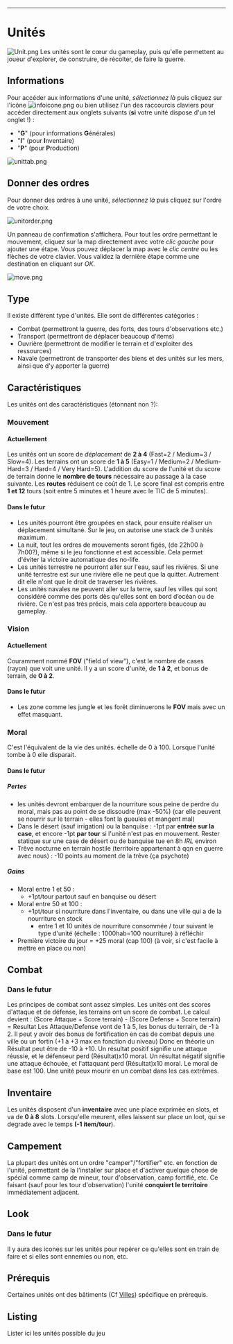 ____
# Unités
![Unit.png](media/Unit.png)
Les unités sont le cœur du gameplay, puis qu'elle permettent au joueur d'explorer, de construire, de récolter, de faire la guerre.
## Informations
Pour accéder aux informations d'une unité, _sélectionnez là_ puis cliquez sur l'icône ![infoicone.png](media/infoicone.png) ou bien utilisez l'un des raccourcis claviers pour accéder directement aux onglets suivants (**si** votre unité dispose d'un tel onglet !) :
 - "**G**" (pour informations **G**énérales)
 - "**I**" (pour **I**nventaire)
 - "**P**" (pour **P**roduction)

![unittab.png](media/unittab.png)

## Donner des ordres
Pour donner des ordres à une unité, _sélectionnez là_ puis cliquez sur l'ordre de votre choix. 

![unitorder.png](media/unitorder.png)

Un panneau de confirmation s'affichera. Pour tout les ordre permettant le mouvement, cliquez sur la map directement avec votre _clic gauche_ pour ajouter une étape. Vous pouvez déplacer la map avec le _clic centre_ ou les flèches de votre clavier. Vous validez la dernière étape comme une destination en cliquant sur _OK_.

![move.png](media/move.png)

## Type
Il existe différent type d'unités. Elle sont de différentes catégories :
 - Combat (permettront la guerre, des forts, des tours d'observations etc.)
 - Transport (permettront de déplacer beaucoup d'items)
 - Ouvrière (permettront de modifier le terrain et d'exploiter des ressources)
 - Navale (permettront de transporter des biens et des unités sur les mers, ainsi que d'y apporter la guerre)

## Caractéristiques
Les unités ont des caractéristiques (étonnant non ?):
### Mouvement
#### Actuellement
Les unités ont un score de _déplacement_ de **2 à 4** (Fast=2 / Medium=3 / Slow=4).
Les terrains ont un score de **1 à 5** (Easy=1 / Medium=2 / Medium-Hard=3 / Hard=4 / Very Hard=5).
L'addition du score de l'unité et du score de terrain donne le **nombre de tours** nécessaire au passage à la case suivante. Les **routes** réduisent ce coût de 1. Le score final est compris entre **1 et 12** tours (soit entre 5 minutes et 1 heure avec le TIC de 5 minutes).
#### Dans le futur
 - Les unités pourront être groupées en stack, pour ensuite réaliser un déplacement simultané. Sur le jeu, on autorise une stack de 3 unités maximum.
 - La nuit, tout les ordres de mouvements seront figés, (de 22h00 à 7h00?), même si le jeu fonctionne et est accessible. Cela permet d'éviter la victoire automatique des no-life.
 - Les unités terrestre ne pourront aller sur l'eau, sauf les rivières. Si une unité terrestre est sur une rivière elle ne peut que la quitter. Autrement dit elle n'ont que le droit de traverser les rivières. 
 - Les unités navales ne peuvent aller sur la terre, sauf les villes qui sont considéré comme des ports dès qu'elles sont en bord d’océan ou de rivière. Ce n'est pas très précis, mais cela apportera beaucoup au gameplay.

### Vision
#### Actuellement
Couramment nommé **FOV** ("field of view"), c'est le nombre de cases (rayon) que voit une unité. Il y a un score d'unité, de **1 à 2**, et bonus de terrain, de **0 à 2**.
#### Dans le futur
 - Les zone comme les jungle et les forêt diminuerons le **FOV** mais avec un effet masquant.

### Moral
C'est l'équivalent de la vie des unités. échelle de 0 à 100. Lorsque l'unité tombe à 0 elle disparait.
#### Dans le futur
##### Pertes
 - les unités devront embarquer de la nourriture sous peine de perdre du moral, mais pas au point de se dissoudre (max -50%) (car elle peuvent se nourrir sur le terrain - elles font la gueules et mangent mal)
 - Dans le désert (sauf irrigation) ou la banquise : -1pt par **entrée sur la case**, et encore -1pt **par tour** si l'unité n'est pas en mouvement. Rester statique sur une case de désert ou de banquise tue en 8h _IRL_ environ
 - Trêve nocturne en terrain hostile (territoire appartenant à qqn en guerre avec nous) : -10 points au moment de la trêve (ça psychote)

##### Gains
 - Moral entre 1 et 50 : 
	 - +1pt/tour partout sauf en banquise ou désert
 - Moral entre 50 et 100 : 
	 - +1pt/tour si nourriture dans l'inventaire, ou dans une ville qui a de la nourriture en stock
		 - entre 1 et 10 unités de nourriture consommée / tour suivant le type d'unité (échelle : 1000hab=100 nourriture) à réfléchir
 - Première victoire du jour = +25 moral (cap 100) (à voir, si c'est facile à mettre en place ou non)

## Combat
### Dans le futur
Les principes de combat sont assez simples. Les unités ont des scores d'attaque et de défense, les terrains ont un score de combat. Le calcul devient :
	(Score Attaque + Score terrain) - (Score Defense + Score terrain) = Resultat
Les Attaque/Defense vont de 1 à 5, les bonus du terrain, de -1 à 2. Il peut y avoir des bonus de fortification en cas de combat depuis une ville ou un fortin (+1 à +3 max en fonction du niveau)
Donc en théorie un Résultat peut être de -10 à +10.
Un résultat positif signifie une attaque réussie, et le défenseur perd (Résultat)x10 moral.
Un résultat négatif signifie une attaque échouée, et l'attaquant perd (Résultat)x10 moral.
Le moral de base est 100. Une unité peux mourir en un combat dans les cas extrêmes.
## Inventaire
Les unités disposent d'un **inventaire** avec une place exprimée en slots, et va de **0 à 8** slots. Lorsqu'elle meurent, elles laissent sur place un loot, qui se degrade avec le temps **(-1 item/tour**).
## Campement
La plupart des unités ont un ordre "camper"/"fortifier" etc. en fonction de l'unité, permettant de la l'installer sur place et d'activer quelque chose de spécial comme camp de mineur, tour d'observation, camp fortifié, etc.
Ce faisant (sauf pour les tour d'observation) l'unité **conquiert le territoire** immédiatement adjacent. 
## Look
### Dans le futur
Il y aura des icones sur les unités pour repérer ce qu'elles sont en train de faire et si elles sont ennemies ou non, etc.
## Prérequis
Certaines unités ont des bâtiments (Cf [Villes](Villes.md)) spécifique en prérequis.
## Listing
Lister ici les unités possible du jeu
